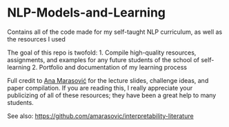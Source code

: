 # NLP-Models-and-Learning
Contains all of the code made for my self-taught NLP curriculum, as well as the resources I used

The goal of this repo is twofold:
    1. Compile high-quality resources, assignments, and examples for any future students of the school of self-learning
    2. Portfolio and documentation of my learning process

Full credit to [Ana Marasović](https://www.anamarasovic.com/) for the lecture slides, challenge ideas, and paper compilation. If you are reading this, I really appreciate your publicizing of all of these resources; they have been a great help to many students.

See also: https://github.com/amarasovic/interpretability-literature
